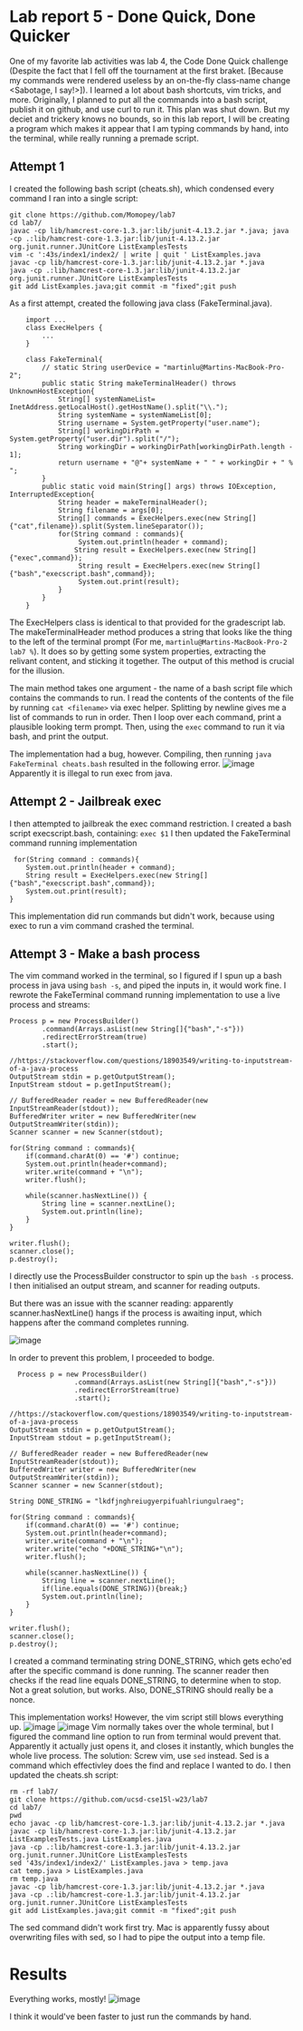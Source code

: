 # Lab report 5 - Done Quick, Done Quicker
One of my favorite lab activities was lab 4, the Code Done Quick challenge (Despite the fact that I fell off the tournament at the first braket. [Because my commands were rendered useless by an on-the-fly class-name change <Sabotage, I say!>]). I learned a lot about bash shortcuts, vim tricks, and more. Originally, I planned to put all the commands into a bash script, publish it on github, and use curl to run it. This plan was shut down. But my deciet and trickery knows no bounds, so in this lab report, I will be creating a program which makes it appear that I am typing commands by hand, into the terminal, while really running a premade script.


## Attempt 1

I created the following bash script (cheats.sh), which condensed every command I ran into a single script:
```
git clone https://github.com/Momopey/lab7
cd lab7/
javac -cp lib/hamcrest-core-1.3.jar:lib/junit-4.13.2.jar *.java; java -cp .:lib/hamcrest-core-1.3.jar:lib/junit-4.13.2.jar org.junit.runner.JUnitCore ListExamplesTests
vim -c ':43s/index1/index2/ | write | quit ' ListExamples.java
javac -cp lib/hamcrest-core-1.3.jar:lib/junit-4.13.2.jar *.java
java -cp .:lib/hamcrest-core-1.3.jar:lib/junit-4.13.2.jar org.junit.runner.JUnitCore ListExamplesTests
git add ListExamples.java;git commit -m "fixed";git push
```

As a first attempt, created the following java class (FakeTerminal.java).
```
    import ...
    class ExecHelpers {
        ...
    }

    class FakeTerminal{
        // static String userDevice = "martinlu@Martins-MacBook-Pro-2";
        public static String makeTerminalHeader() throws UnknownHostException{
            String[] systemNameList= InetAddress.getLocalHost().getHostName().split("\\.");
            String systemName = systemNameList[0];
            String username = System.getProperty("user.name");
            String[] workingDirPath = System.getProperty("user.dir").split("/");
            String workingDir = workingDirPath[workingDirPath.length - 1];
            return username + "@"+ systemName + " " + workingDir + " % ";
        }
        public static void main(String[] args) throws IOException, InterruptedException{
            String header = makeTerminalHeader();
            String filename = args[0];
            String[] commands = ExecHelpers.exec(new String[]{"cat",filename}).split(System.lineSeparator());
            for(String command : commands){
                 System.out.println(header + command);
                String result = ExecHelpers.exec(new String[]{"exec",command});
                 String result = ExecHelpers.exec(new String[]{"bash","execscript.bash",command});
                 System.out.print(result); 
            }
        }
    }
```
The ExecHelpers class is identical to that provided for the gradescript lab.
The makeTerminalHeader method produces a string that looks like the thing to the left of the terminal prompt (For me, `martinlu@Martins-MacBook-Pro-2 lab7 %`). It does so by getting some system properties, extracting the relivant content, and sticking it together.
The output of this method is crucial for the illusion. 

The main method takes one argument - the name of a bash script file which contains the commands to run. 
I read the contents of the contents of the file by running `cat <filename>` via exec helper. Splitting by newline gives me a list of commands to run in order. Then I loop over each command, print a plausible looking term prompt. Then, using the `exec` command to run it via bash, and print the output.

The implementation had a bug, however.
Compiling, then running `java FakeTerminal cheats.bash` resulted in the following error.
![image](strangeBehaviour1.png)
Apparently it is illegal to run exec from java.

## Attempt 2 - Jailbreak exec
I then attempted to jailbreak the exec command restriction. 
I created a bash script execscript.bash, containing: `exec $1`
I then updated the FakeTerminal command running implementation
```
 for(String command : commands){
    System.out.println(header + command);
    String result = ExecHelpers.exec(new String[]{"bash","execscript.bash",command});
    System.out.print(result); 
}
```
This implementation did run commands but didn't work, because using exec to run a vim command crashed the terminal.

## Attempt 3 - Make a bash process
The vim command worked in the terminal, so I figured if I spun up a bash process in java using `bash -s`, and piped the inputs in, it would work fine. 
I rewrote the FakeTerminal command running implementation to use a live process and streams:

```
Process p = new ProcessBuilder()
        .command(Arrays.asList(new String[]{"bash","-s"}))
        .redirectErrorStream(true)
        .start();

//https://stackoverflow.com/questions/18903549/writing-to-inputstream-of-a-java-process
OutputStream stdin = p.getOutputStream();
InputStream stdout = p.getInputStream();

// BufferedReader reader = new BufferedReader(new InputStreamReader(stdout));
BufferedWriter writer = new BufferedWriter(new OutputStreamWriter(stdin)); 
Scanner scanner = new Scanner(stdout);

for(String command : commands){
    if(command.charAt(0) == '#') continue;
    System.out.println(header+command);
    writer.write(command + "\n");
    writer.flush();
    
    while(scanner.hasNextLine()) {
        String line = scanner.nextLine();
        System.out.println(line);
    }
}

writer.flush();
scanner.close();
p.destroy();
```
I directly use the ProcessBuilder constructor to spin up the `bash -s` process. I then initialised an output stream, and scanner for reading outputs.

But there was an issue with the scanner reading: apparently scanner.hasNextLine() hangs if the process is awaiting input, which happens after the command completes running. 

![image](strangeBehaviour3.png)

In order to prevent this problem, I proceeded to bodge.

```
  Process p = new ProcessBuilder()
                .command(Arrays.asList(new String[]{"bash","-s"}))
                .redirectErrorStream(true)
                .start();

//https://stackoverflow.com/questions/18903549/writing-to-inputstream-of-a-java-process
OutputStream stdin = p.getOutputStream();
InputStream stdout = p.getInputStream();

// BufferedReader reader = new BufferedReader(new InputStreamReader(stdout));
BufferedWriter writer = new BufferedWriter(new OutputStreamWriter(stdin)); 
Scanner scanner = new Scanner(stdout);

String DONE_STRING = "lkdfjnghreiugyerpifuahlriungulraeg";

for(String command : commands){
    if(command.charAt(0) == '#') continue;
    System.out.println(header+command);
    writer.write(command + "\n");
    writer.write("echo "+DONE_STRING+"\n");
    writer.flush();
    
    while(scanner.hasNextLine()) {
        String line = scanner.nextLine();
        if(line.equals(DONE_STRING)){break;}
        System.out.println(line);
    }
}

writer.flush();
scanner.close();
p.destroy();
```
I created a command terminating string DONE_STRING, which gets echo'ed after the specific command is done running. The scanner reader then checks if the read line equals DONE_STRING, to determine when to stop. Not a great solution, but works. Also, DONE_STRING should really be a nonce.

This implementation works! However, the vim script still blows everything up. 
![image](strangeBehaviour4.png)
![image](strangeBehaviour4_1.png)
Vim normally takes over the whole terminal, but I figured the command line option to run from terminal would prevent that. Apparently it actually just opens it, and closes it instantly, which bungles the whole live process.
The solution: Screw vim, use `sed` instead. Sed is a command which effectivley does the find and replace I wanted to do.
I then updated the cheats.sh script: 
```
rm -rf lab7/
git clone https://github.com/ucsd-cse15l-w23/lab7
cd lab7/
pwd
echo javac -cp lib/hamcrest-core-1.3.jar:lib/junit-4.13.2.jar *.java
javac -cp lib/hamcrest-core-1.3.jar:lib/junit-4.13.2.jar ListExamplesTests.java ListExamples.java
java -cp .:lib/hamcrest-core-1.3.jar:lib/junit-4.13.2.jar org.junit.runner.JUnitCore ListExamplesTests
sed '43s/index1/index2/' ListExamples.java > temp.java
cat temp.java > ListExamples.java      
rm temp.java
javac -cp lib/hamcrest-core-1.3.jar:lib/junit-4.13.2.jar *.java
java -cp .:lib/hamcrest-core-1.3.jar:lib/junit-4.13.2.jar org.junit.runner.JUnitCore ListExamplesTests
git add ListExamples.java;git commit -m "fixed";git push
```
The sed command didn't work first try. Mac is apparently fussy about overwriting files with sed, so I had to pipe the output into a temp file.

# Results
Everything works, mostly!
![image](result.png)

I think it would've been faster to just run the commands by hand.


